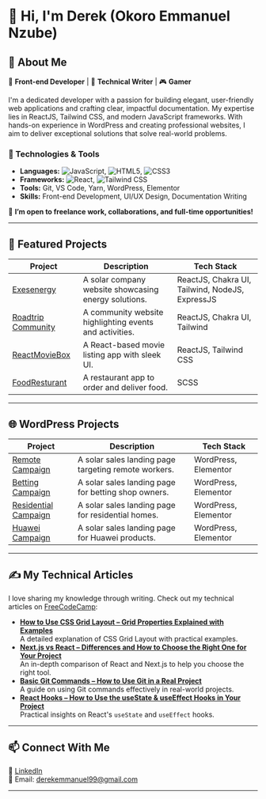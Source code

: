 # 👋 Hi, I'm Derek (Okoro Emmanuel Nzube)

## 🚀 About Me  
🌟 **Front-end Developer** | 📘 **Technical Writer** | 🎮 **Gamer**  

I'm a dedicated developer with a passion for building elegant, user-friendly web applications and crafting clear, impactful documentation. My expertise lies in ReactJS, Tailwind CSS, and modern JavaScript frameworks. With hands-on experience in WordPress and creating professional websites, I aim to deliver exceptional solutions that solve real-world problems.

### 🔧 Technologies & Tools
- **Languages:** ![JavaScript](https://img.shields.io/badge/-JavaScript-yellow?logo=javascript&logoColor=black&style=flat-square), ![HTML5](https://img.shields.io/badge/-HTML5-orange?logo=html5&logoColor=white&style=flat-square), ![CSS3](https://img.shields.io/badge/-CSS3-blue?logo=css3&logoColor=white&style=flat-square) 
- **Frameworks:** ![React](https://img.shields.io/badge/-React-blue?logo=react&logoColor=white&style=flat-square), ![Tailwind CSS](https://img.shields.io/badge/-Tailwind%20CSS-blue?logo=tailwind-css&logoColor=white&style=flat-square) 
- **Tools:** Git, VS Code, Yarn, WordPress, Elementor  
- **Skills:** Front-end Development, UI/UX Design, Documentation Writing  

💼 **I’m open to freelance work, collaborations, and full-time opportunities!**

---

## 📂 Featured Projects
| **Project** | **Description** | **Tech Stack** |
|-------------|-----------------|----------------|
| [Exesenergy](https://www.exesenergy.co) | A solar company website showcasing energy solutions. | ReactJS, Chakra UI, Tailwind, NodeJS, ExpressJS |
| [Roadtrip Community](https://roadtripcommunity.com) | A community website highlighting events and activities. | ReactJS, Chakra UI, Tailwind |
| [ReactMovieBox](https://github.com/Derekvibe/ReactMovieBox) | A React-based movie listing app with sleek UI. | ReactJS, Tailwind CSS |
| [FoodResturant](https://github.com/Derekvibe/FoodResturant) | A restaurant app to order and deliver food. | SCSS |

---

## 🌐 WordPress Projects
| **Project** | **Description** | **Tech Stack** |
|-------------|-----------------|----------------|
| [Remote Campaign](https://remotecampaign.exesenergy.co/) | A solar sales landing page targeting remote workers. | WordPress, Elementor |
| [Betting Campaign](https://bettingcampaign.exesenergy.co/) | A solar sales landing page for betting shop owners. | WordPress, Elementor |
| [Residential Campaign](https://residentialcampaign.exesenergy.co/) | A solar sales landing page for residential homes. | WordPress, Elementor |
| [Huawei Campaign](https://huaweipower-m.exesenergy.co/) | A solar sales landing page for Huawei products. | WordPress, Elementor |

---

## ✍️ My Technical Articles  
I love sharing my knowledge through writing. Check out my technical articles on [FreeCodeCamp](https://www.freecodecamp.org/news/author/Derekvibe):  
- [**How to Use CSS Grid Layout – Grid Properties Explained with Examples**](https://www.freecodecamp.org/news/how-to-use-css-grid-layout/)  
  A detailed explanation of CSS Grid Layout with practical examples.  
- [**Next.js vs React – Differences and How to Choose the Right One for Your Project**](https://www.freecodecamp.org/news/nextjs-vs-react-differences/)  
  An in-depth comparison of React and Next.js to help you choose the right tool.  
- [**Basic Git Commands – How to Use Git in a Real Project**](https://www.freecodecamp.org/news/how-to-use-basic-git-and-github-commands/)  
  A guide on using Git commands effectively in real-world projects.  
- [**React Hooks – How to Use the useState & useEffect Hooks in Your Project**](https://www.freecodecamp.org/news/how-to-use-the-usestate-and-useeffect-hooks-in-your-project/)  
  Practical insights on React's `useState` and `useEffect` hooks.

---

## 📫 Connect With Me  
💼 [LinkedIn](https://www.linkedin.com/in/emmanuel-okoro-4a483620b/)  
📧 Email: [derekemmanuel99@gmail.com](mailto:derekemmanuel99@gmail.com)

---
